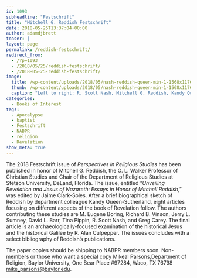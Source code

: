 ```yaml
---
id: 1093
subheadline: "Festschrift"
title: "Mitchell G. Reddish Festschrift"
date: 2018-05-25T13:37:04+00:00
author: adamdjbrett
teaser: |
layout: page
permalink: /reddish-festschrift/
redirect_from:
  - /?p=1093
  - /2018/05/25/reddish-festschrift/
  - /2018-05-25-reddish-festschrift/
image:
  title: /wp-content/uploads/2018/05/nash-reddish-queen-min-1-1568x1176.jpg
  thumb: /wp-content/uploads/2018/05/nash-reddish-queen-min-1-1568x1176-150x150.jpg
  caption: "Left to right: R. Scott Nash, Mitchell G. Reddish, Kandy Queen-Sutherland."
categories:
  - Books of Interest
tags:
  - Apocalypse
  - baptist
  - Festschrift
  - NABPR
  - religion
  - Revelation
show_meta: true  
---
```



The 2018 Festschrift issue of _Perspectives in Religious Studies_ has been published in honor of Mitchell G. Reddish, the O. L. Walker Professor of Christian Studies and Chair of the Department of Religious Studies at Stetson University, DeLand, Florida. The issue, entitled “_Unveiling Revelation and Jesus of Nazareth: Essays in Honor of Mitchell Reddish_,” was edited by Jaime Clark-Soles. After a brief biographical sketch of Reddish by department colleague Kandy Queen-Sutherland, eight articles focusing on different aspects of the book of Revelation follow. The authors contributing these studies are M. Eugene Boring, Richard B. Vinson, Jerry L. Sumney, David L. Barr, Tina Pippin, R. Scott Nash, and Greg Carey. The final article is an archaeologically-focused examination of the historical Jesus and the historical Galilee by R. Alan Culpepper. The issues concludes with a select bibliography of Reddish’s publications.

The paper copies should be shipping to NABPR members soon. Non-members or those who want a special copy Mikeal Parsons,Department of Religion, Baylor University, One Bear Place #97284, Waco, TX 76798 <mike_parsons@baylor.edu>.
